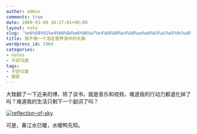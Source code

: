 ```yaml
---
author: admin
comments: true
date: 2009-03-09 16:27:01+00:00
layout: note
slug: '%e6%88%91%e4%b8%8d%e6%98%af%e4%b8%80%e4%b8%aa%e6%b3%a1%e5%9c%a8%e8%90%a5%e5%85%bb%e6%b6%b2%e4%b8%ad%e7%9a%84%e5%a4%a7%e8%84%91'
title: 我不做一个泡在营养液中的大脑
wordpress_id: 1964
categories:
- notes
- 不好归类
tags:
- 不好归类
- 摄影
---
```


大致翻了一下近来的博，除了谈书，就是音乐和视频，难道我的行动力都退化掉了吗？难道我的生活只剩下一个副词了吗？

[![reflection-of-sky](http://farm4.static.flickr.com/3593/3341017641_6b88f17ff6_m.jpg)](http://www.flickr.com/photos/lookoo/3341017641/)

可是，春江水已暖，水暖鸭先知。
